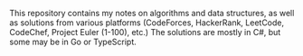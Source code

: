 This repository contains my notes on algorithms and data structures, as well as solutions from various platforms (CodeForces, HackerRank, LeetCode, CodeChef, Project Euler (1-100), etc.) The solutions are mostly in C#, but some may be in Go or TypeScript.